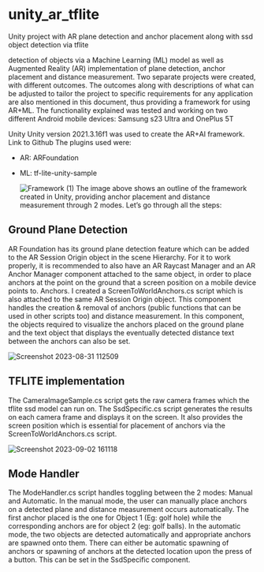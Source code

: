 # unity_ar_tflite
Unity project with AR plane detection and anchor placement along with ssd object detection via tflite

detection of objects via a Machine Learning (ML) model as well as Augmented Reality (AR) implementation of plane detection, anchor placement and distance measurement. Two separate projects were created, with different outcomes. The outcomes along with descriptions of what can be adjusted to tailor the project to specific requirements for any application are also mentioned in this document, thus providing a framework for using AR+ML. The functionality explained was tested and working on two different Android mobile devices: Samsung s23 Ultra and OnePlus 5T

Unity
Unity version 2021.3.16f1 was used to create the AR+AI framework. 
Link to Github 
The plugins used were:
-	AR: ARFoundation
-	ML: tf-lite-unity-sample

	![Framework (1)](https://github.com/brollsroyce/unity_ar_tflite/assets/50242741/7ddce113-885e-47b5-a8ed-29b76142fed4)
The image above shows an outline of the framework created in Unity, providing anchor placement and distance measurement through 2 modes. Let’s go through all the steps:

## Ground Plane Detection
AR Foundation has its ground plane detection feature which can be added to the AR Session Origin object in the scene Hierarchy. For it to work properly, it is recommended to also have an AR Raycast Manager and an AR Anchor Manager component attached to the same object, in order to place anchors at the point on the ground that a screen position on a mobile device points to.
Anchors. I created a ScreenToWorldAnchors.cs script which is also attached to the same AR Session Origin object. This component handles the creation & removal of anchors (public functions that can be used in other scripts too) and distance measurement. In this component, the objects required to visualize the anchors placed on the ground plane and the text object that displays the eventually detected distance text between the anchors can also be set.

 ![Screenshot 2023-08-31 112509](https://github.com/brollsroyce/unity_ar_tflite/assets/50242741/3ec5391a-04bb-422a-9d15-b7e15aa510a8)

## TFLITE implementation
The CameraImageSample.cs script gets the raw camera frames which the tflite ssd model can run on. The SsdSpecific.cs script generates the results on each camera frame and displays it on the screen. It also provides the screen position which is essential for placement of anchors via the ScreenToWorldAnchors.cs script. 
 
 ![Screenshot 2023-09-02 161118](https://github.com/brollsroyce/unity_ar_tflite/assets/50242741/50f1cf12-d4d1-4eff-bf04-37f761033ee1)

## Mode Handler
The ModeHandler.cs script handles toggling between the 2 modes: Manual and Automatic. 
In the manual mode, the user can manually place anchors on a detected plane and distance measurement occurs automatically. The first anchor placed is the one for Object 1 (Eg: golf hole) while the corresponding anchors are for object 2 (eg: golf balls).
In the automatic mode, the two objects are detected automatically and appropriate anchors are spawned onto them. There can either be automatic spawning of anchors or spawning of anchors at the detected location upon the press of a button. This can be set in the SsdSpecific component.
